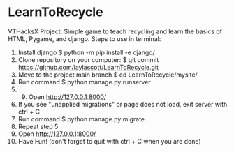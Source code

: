 # LearnToRecycle
VTHacksX Project. Simple game to teach recycling and learn the basics of HTML, Pygame, and django.
Steps to use in terminal:
1. Install django $ python -m pip install -e django/
2. Clone repository on your computer: $ git commit https://github.com/laylascott/LearnToRecycle.git
3. Move to the project main branch $ cd LearnToRecycle/mysite/
5. Run command $ python manage.py runserver
6. 9. Open http://127.0.0.1:8000/ 
7. If you see "unapplied migrations" or page does not load, exit server with ctrl + C
8. Run command $ python manage.py migrate
9. Repeat step 5
10. Open http://127.0.0.1:8000/ 
11. Have Fun! (don't forget to quit with ctrl + C when you are done)
